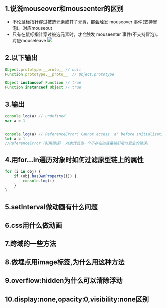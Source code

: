 ## 1.说说mouseover和mouseenter的区别
- 不论鼠标指针穿过被选元素或其子元素，都会触发 mouseover 事件(支持冒泡)。对应mouseout
- 只有在鼠标指针穿过被选元素时，才会触发 mouseenter 事件(不支持冒泡)。对应mouseleave
![](https://p3-juejin.byteimg.com/tos-cn-i-k3u1fbpfcp/a45ae95c0a3e42b286ec87504ba9aca5~tplv-k3u1fbpfcp-zoom-1.image)
## 2.以下输出
```js
Object.prototype.__proto__ // null   
Function.prototype.__proto__  // Object.prototype
```
```js
Object instanceof Function // true
Function instanceof Object // true
```
## 3.输出
```js
console.log(a) // undefined
var a = 1


console.log(a) // ReferenceError: Cannot access 'a' before initialization
let a = 1
//ReferenceError（引用错误） 对象代表当一个不存在的变量被引用时发生的错误。
```
## 4.用for...in遍历对象时如何过滤原型链上的属性
```js
for (i in obj) {
	if (obj.hasOwnProperty(i)) {
		console.log(i)
	}
}
```
## 5.setInterval做动画有什么问题

## 6.css用什么做动画

## 7.跨域的一些方法

## 8.做埋点用image标签,为什么用这种方法

## 9.overflow:hidden为什么可以清除浮动

## 10.display:none,opacity:0,visibility:none区别